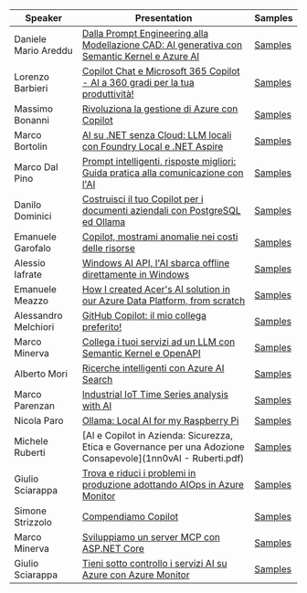 |Speaker|Presentation|Samples|
|---|---|---|
|Daniele Mario Areddu|[Dalla Prompt Engineering alla Modellazione CAD: AI generativa con Semantic Kernel e Azure AI]()|[Samples]()|
|Lorenzo Barbieri|[Copilot Chat e Microsoft 365 Copilot - AI a 360 gradi per la tua produttività!]()|[Samples]()|
|Massimo Bonanni|[Rivoluziona la gestione di Azure con Copilot](https://raw.githubusercontent.com/massimobonanni/massimobonanni/master/slides/1nn0vai2025.pdf)|[Samples](https://github.com/massimobonanni/CopilotAzure-Demos)|
|Marco Bortolin|[AI su .NET senza Cloud: LLM locali con Foundry Local e .NET Aspire](https://github.com/bortolin/AspireFoundryLocalExample/blob/main/1nn0vAI-FL-Aspire.pdf)|[Samples](https://github.com/bortolin/AspireFoundryLocalExample/tree/main)|
|Marco Dal Pino|[Prompt intelligenti, risposte migliori: Guida pratica alla comunicazione con l'AI]()|[Samples]()|
|Danilo Dominici|[Costruisci il tuo Copilot per i documenti aziendali con PostgreSQL ed Ollama](https://github.com/ddominici/Presentations/blob/main/2025/1nn0vAI%202025/Costruisci%20il%20tuo%20copilot%20per%20i%20documenti%20aziendali.pdf)|[Samples](https://github.com/ddominici/Presentations/tree/main/2025/1nn0vAI%202025)|
|Emanuele Garofalo|[Copilot, mostrami anomalie nei costi delle risorse]()|[Samples]()|
|Alessio Iafrate|[Windows AI API, l'AI sbarca offline direttamente in Windows](https://1drv.ms/p/c/e8c623e54f96bdf1/EfwrLR-7U0lBgXgrnIsGvTYBx5KtUSo_s_JGlKQJchQadA?e=HGLeXV)|[Samples](https://github.com/a-iafrate/MauiAIDemo)|
|Emanuele Meazzo|[How I created Acer's AI solution in our Azure Data Platform, from scratch]()|[Samples]()|
|Alessandro Melchiori|[GitHub Copilot: il mio collega preferito!]()|[Samples]()|
|Marco Minerva|[Collega i tuoi servizi ad un LLM con Semantic Kernel e OpenAPI](https://1drv.ms/p/c/4af1190e2b3b463e/EaJYVhMCiWJKlN6TsdNsqaQBVzhoktgwLGNX5oLZCrgrPA)|[Samples](https://github.com/marcominerva/SemanticKernelOpenApi)|
|Alberto Mori|[Ricerche intelligenti con Azure AI Search](https://github.com/albx/my-talks/blob/main/2025/1nn0vAI/1nn0vAI_AISearch.pdf)|[Samples](https://github.com/albx/smart-searches)|
|Marco Parenzan|[Industrial IoT Time Series analysis with AI](https://github.com/marcoparenzan/communityactivity/tree/main/Myself/2025/2025.09.27%201nn0vAI%202025)|[Samples](https://github.com/marcoparenzan/TheAIThing)|
|Nicola Paro|[Ollama: Local AI for my Raspberry Pi](https://github.com/nicolaparo/conferences/blob/main/2025-09-27-1nn0vAI/presentation.pdf )|[Samples](https://github.com/nicolaparo/InnovAIDemo)|
|Michele Ruberti|[AI e Copilot in Azienda: Sicurezza, Etica e Governance per una Adozione Consapevole](1nn0vAI - Ruberti.pdf)|[Samples]()|
|Giulio Sciarappa|[Trova e riduci i problemi in produzione adottando AIOps in Azure Monitor](https://github.com/giulios123/presentations/blob/main/1nn0vAI%20AIOPS.pdf)|[Samples]()|
|Simone Strizzolo|[Compendiamo Copilot](https://beantech-my.sharepoint.com/:p:/g/personal/simone_strizzolo_beantech_it/EVsqeG3DUypLv4EliVIjdCwB6zhwwCPScpVUTn6Iq0c7JQ?e=ALDmA6)|[Samples]()|
|Marco Minerva|[Sviluppiamo un server MCP con ASP.NET Core](https://1drv.ms/p/c/4af1190e2b3b463e/ETApthIFL2FMiUWJZL0JIKkBbCJsqBrVf0Hw-p-1iCWRqw)|[Samples](https://github.com/marcominerva/McpServerAspNetCore)|
|Giulio Sciarappa|[Tieni sotto controllo i servizi AI su Azure con Azure Monitor](https://github.com/giulios123/presentations/blob/main/1nn0vAI%20-%20Controlla%20AI%20con%20Azure%20Monitor.pdf)|[Samples]()|

